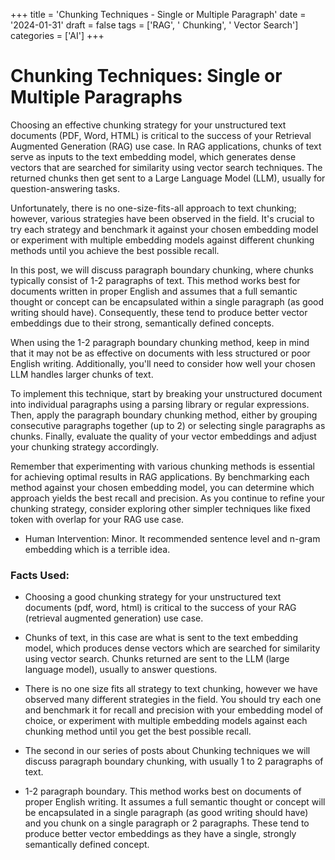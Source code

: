 
+++
title = 'Chunking Techniques - Single or Multiple Paragraph'
date = '2024-01-31'
draft = false
tags = ['RAG', ' Chunking', ' Vector Search']
categories = ['AI']
+++

 # Chunking Techniques: Single or Multiple Paragraphs

Choosing an effective chunking strategy for your unstructured text documents (PDF, Word, HTML) is critical to the success of your Retrieval Augmented Generation (RAG) use case. In RAG applications, chunks of text serve as inputs to the text embedding model, which generates dense vectors that are searched for similarity using vector search techniques. The returned chunks then get sent to a Large Language Model (LLM), usually for question-answering tasks.

Unfortunately, there is no one-size-fits-all approach to text chunking; however, various strategies have been observed in the field. It's crucial to try each strategy and benchmark it against your chosen embedding model or experiment with multiple embedding models against different chunking methods until you achieve the best possible recall.

In this post, we will discuss paragraph boundary chunking, where chunks typically consist of 1-2 paragraphs of text. This method works best for documents written in proper English and assumes that a full semantic thought or concept can be encapsulated within a single paragraph (as good writing should have). Consequently, these tend to produce better vector embeddings due to their strong, semantically defined concepts.

When using the 1-2 paragraph boundary chunking method, keep in mind that it may not be as effective on documents with less structured or poor English writing. Additionally, you'll need to consider how well your chosen LLM handles larger chunks of text.

To implement this technique, start by breaking your unstructured document into individual paragraphs using a parsing library or regular expressions. Then, apply the paragraph boundary chunking method, either by grouping consecutive paragraphs together (up to 2) or selecting single paragraphs as chunks. Finally, evaluate the quality of your vector embeddings and adjust your chunking strategy accordingly.

Remember that experimenting with various chunking methods is essential for achieving optimal results in RAG applications. By benchmarking each method against your chosen embedding model, you can determine which approach yields the best recall and precision. As you continue to refine your chunking strategy, consider exploring other simpler techniques like fixed token with overlap for your RAG use case.
 * Human Intervention: Minor.  It recommended sentence level and n-gram embedding which is a terrible idea.

### Facts Used:
* Choosing a good chunking strategy for your unstructured text documents (pdf, word, html) is critical to the success of your RAG (retrieval augmented generation) use case.
* Chunks of text, in this case are what is sent to the text embedding model, which produces dense vectors which are searched for similarity using vector search.  Chunks returned are sent to the LLM (large language model), usually to answer questions.
* There is no one size fits all strategy to text chunking, however we have observed many different strategies in the field.  You should try each one and benchmark it for recall and precision with your embedding model of choice, or experiment with multiple embedding models against each chunking method until you get the best possible recall.
* The second in our series of posts about Chunking techniques we will discuss paragraph boundary chunking, with usually 1 to 2 paragraphs of text.
* 1-2 paragraph boundary.  This method works best on documents of proper English writing.  It assumes a full semantic thought or concept will be encapsulated in a single paragraph (as good writing should have) and you chunk on a single paragraph or 2 paragraphs.  These tend to produce better vector embeddings as they have a single, strongly semantically defined concept.
